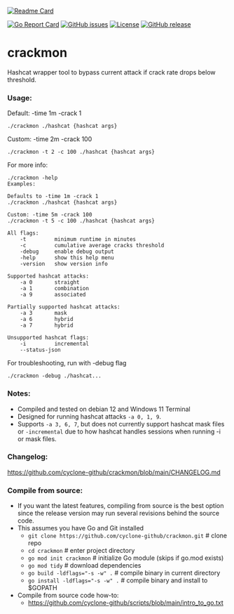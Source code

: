 [![Readme Card](https://github-readme-stats.vercel.app/api/pin/?username=cyclone-github&repo=crackmon&theme=gruvbox)](https://github.com/cyclone-github/crackmon/)

[![Go Report Card](https://goreportcard.com/badge/github.com/cyclone-github/crackmon)](https://goreportcard.com/report/github.com/cyclone-github/crackmon)
[![GitHub issues](https://img.shields.io/github/issues/cyclone-github/crackmon.svg)](https://github.com/cyclone-github/crackmon/issues)
[![License](https://img.shields.io/github/license/cyclone-github/crackmon.svg)](LICENSE)
[![GitHub release](https://img.shields.io/github/release/cyclone-github/crackmon.svg)](https://github.com/cyclone-github/crackmon/releases)
<!-- [![Go Reference](https://pkg.go.dev/badge/github.com/cyclone-github/crackmon.svg)](https://pkg.go.dev/github.com/cyclone-github/crackmon) -->

# crackmon
Hashcat wrapper tool to bypass current attack if crack rate drops below threshold.

### Usage:
Default: -time 1m -crack 1
```
./crackmon ./hashcat {hashcat args}
```
Custom: -time 2m -crack 100
```
./crackmon -t 2 -c 100 ./hashcat {hashcat args}
```
For more info:
```
./crackmon -help
Examples:

Defaults to -time 1m -crack 1
./crackmon ./hashcat {hashcat args}

Custom: -time 5m -crack 100
./crackmon -t 5 -c 100 ./hashcat {hashcat args}

All flags:
	-t         minimum runtime in minutes
	-c         cumulative average cracks threshold
	-debug     enable debug output
	-help      show this help menu
	-version   show version info

Supported hashcat attacks:
	-a 0       straight
	-a 1       combination
	-a 9       associated

Partially supported hashcat attacks:
	-a 3       mask
	-a 6       hybrid
	-a 7       hybrid

Unsupported hashcat flags:
	-i         incremental
	--status-json
```

For troubleshooting, run with -debug flag
```
./crackmon -debug ./hashcat...
```
### Notes:
- Compiled and tested on debian 12 and Windows 11 Terminal
- Designed for running hashcat attacks `-a 0, 1, 9`. 
- Supports `-a 3, 6, 7`, but does not currently support hashcat mask files or `-incremental` due to how hashcat handles sessions when running -i or mask files.
### Changelog:
https://github.com/cyclone-github/crackmon/blob/main/CHANGELOG.md

### Compile from source:
- If you want the latest features, compiling from source is the best option since the release version may run several revisions behind the source code.
- This assumes you have Go and Git installed
  - `git clone https://github.com/cyclone-github/crackmon.git`  # clone repo
  - `cd crackmon`                                               # enter project directory
  - `go mod init crackmon`                                      # initialize Go module (skips if go.mod exists)
  - `go mod tidy`                                              # download dependencies
  - `go build -ldflags="-s -w" .`                              # compile binary in current directory
  - `go install -ldflags="-s -w" .`                            # compile binary and install to $GOPATH
- Compile from source code how-to:
  - https://github.com/cyclone-github/scripts/blob/main/intro_to_go.txt